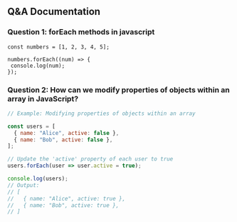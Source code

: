 ## Q&A Documentation
### Question 1: forEach methods in javascript

 ```
const numbers = [1, 2, 3, 4, 5];

 numbers.forEach((num) => {
  console.log(num); 
 });
```



### Question 2: How can we modify properties of objects within an array in JavaScript?

```javascript
// Example: Modifying properties of objects within an array

const users = [
  { name: "Alice", active: false },
  { name: "Bob", active: false },
];

// Update the 'active' property of each user to true
users.forEach(user => user.active = true);

console.log(users);
// Output:
// [
//   { name: "Alice", active: true },
//   { name: "Bob", active: true },
// ]
